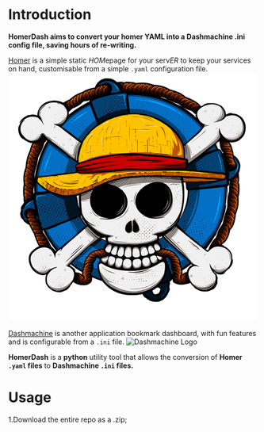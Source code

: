 # Introduction

**HomerDash aims to convert your homer YAML into a Dashmachine .ini config file, saving hours of re-writing.**

[Homer](https://github.com/bastienwirtz/homer) is a simple static  *HOM*epage for your serv*ER*  to keep your services on hand, customisable from a simple  `.yaml`  configuration file.
![Homer Logo](https://raw.githubusercontent.com//bastienwirtz/homer/main/public/logo.png)

[Dashmachine](https://github.com/rmountjoy92/DashMachine) is another application bookmark dashboard, with fun features and is configurable from a `.ini` file.
![Dashmachine Logo](https://external-preview.redd.it/8jow3UJ7GO79QYwN5h3AxWZxwx-UVMFUHd2ZP5eLEuk.png?width=960&crop=smart&format=pjpg&auto=webp&s=c6cfc85b90a50165c97c1c5f35ead2929e34fb2b)

**HomerDash** is a **python** utility tool that allows the conversion of **Homer `.yaml` files** to  **Dashmachine `.ini` files.**

# Usage

 1.Download the entire repo as a .zip;


<!--stackedit_data:
eyJoaXN0b3J5IjpbLTczMTk3Njg3OSwtODk3NDM0ODU5XX0=
-->